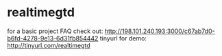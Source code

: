 realtimegtd
===========


for a basic project FAQ check out: http://198.101.240.193:3000/c67ab7d0-b6fd-4278-9e13-6d31fb854442
tinyurl for demo: http://tinyurl.com/realtimegtd
